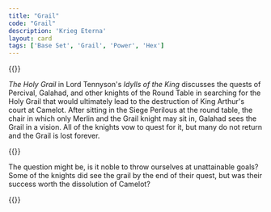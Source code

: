 ```yaml
---
title: "Grail"
code: "Grail"
description: 'Krieg Eterna'
layout: card
tags: ['Base Set', 'Grail', 'Power', 'Hex']
---
```

{{<card-detail-page title="Grail" artwork="The Faithful Knight by Thomas Jones Barker (1881)" attr="Lord Tennyson" book="Idylls of the King">}}
<p>
<i>The Holy Grail</i> in Lord Tennyson's <i>Idylls of the King</i> discusses the quests of Percival, Galahad, and other knights of the Round Table in searching for the Holy Grail that would ultimately lead to the destruction of King Arthur's court at Camelot. After sitting in the Siege Perilous at the round table, the chair in which only Merlin and the Grail knight may sit in, Galahad sees the Grail in a vision. All of the knights vow to quest for it, but many do not return and the Grail is lost forever. 
</p> 
{{<card-detail-image file="percival.jpg" caption="The Temptation of Percival by Arthur Hacker (1894)">}}
<p>
The question might be, is it noble to throw ourselves at unattainable goals? Some of the knights did see the grail by the end of their quest, but was their success worth the dissolution of Camelot? 
</p>
{{</card-detail-page>}}